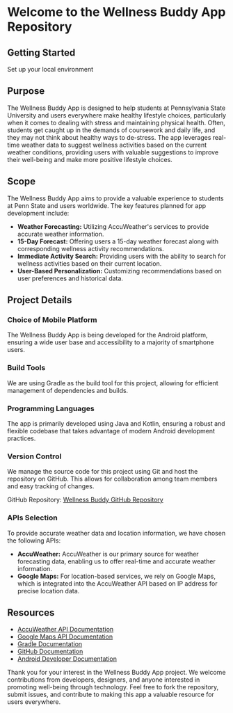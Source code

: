 <html>
<body>
  <h1>Welcome to the Wellness Buddy App Repository</h1>
    <h2 id="started">Getting Started</h2>
    <p> Set up your local environment </p>
    <h2 id="purpose">Purpose</h2>
    <p>The Wellness Buddy App is designed to help students at Pennsylvania State University and users everywhere make healthy lifestyle choices, particularly when it comes to dealing with stress and maintaining physical health. Often, students get caught up in the demands of coursework and daily life, and they may not think about healthy ways to de-stress. The app leverages real-time weather data to suggest wellness activities based on the current weather conditions, providing users with valuable suggestions to improve their well-being and make more positive lifestyle choices.</p>
    <h2 id="scope">Scope</h2>
    <p>The Wellness Buddy App aims to provide a valuable experience to students at Penn State and users worldwide. The key features planned for app development include:</p>
    <ul>
        <li><strong>Weather Forecasting:</strong> Utilizing AccuWeather's services to provide accurate weather information.</li>
        <li><strong>15-Day Forecast:</strong> Offering users a 15-day weather forecast along with corresponding wellness activity recommendations.</li>
        <li><strong>Immediate Activity Search:</strong> Providing users with the ability to search for wellness activities based on their current location.</li>
        <li><strong>User-Based Personalization:</strong> Customizing recommendations based on user preferences and historical data.</li>
    </ul>
    <h2 id="project-details">Project Details</h2>
    <h3 id="choice-of-mobile-platform">Choice of Mobile Platform</h3>
    <p>The Wellness Buddy App is being developed for the Android platform, ensuring a wide user base and accessibility to a majority of smartphone users.</p>
    <h3 id="build-tools">Build Tools</h3>
    <p>We are using Gradle as the build tool for this project, allowing for efficient management of dependencies and builds.</p>
    <h3 id="programming-languages">Programming Languages</h3>
    <p>The app is primarily developed using Java and Kotlin, ensuring a robust and flexible codebase that takes advantage of modern Android development practices.</p>
    <h3 id="version-control">Version Control</h3>
    <p>We manage the source code for this project using Git and host the repository on GitHub. This allows for collaboration among team members and easy tracking of changes.</p>
    <p>GitHub Repository: <a href="https://github.com/NittanyLions42/wellness-buddy">Wellness Buddy GitHub Repository</a></p>
    <h3 id="apis-selection">APIs Selection</h3>
    <p>To provide accurate weather data and location information, we have chosen the following APIs:</p>
    <ul>
        <li><strong>AccuWeather:</strong> AccuWeather is our primary source for weather forecasting data, enabling us to offer real-time and accurate weather information.</li>
        <li><strong>Google Maps:</strong> For location-based services, we rely on Google Maps, which is integrated into the AccuWeather API based on IP address for precise location data.</li>
    </ul>
    <h2>Resources</h2>
    <ul>
        <li><a href="https://developer.accuweather.com/apis">AccuWeather API Documentation</a></li>
        <li><a href="https://developers.google.com/maps/documentation">Google Maps API Documentation</a></li>
        <li><a href="https://docs.gradle.org/current/userguide/userguide.html">Gradle Documentation</a></li>
        <li><a href="https://docs.github.com/en">GitHub Documentation</a></li>
        <li><a href="https://developer.android.com/docs">Android Developer Documentation</a></li>
    </ul>
    <p>Thank you for your interest in the Wellness Buddy App project. We welcome contributions from developers, designers, and anyone interested in promoting well-being through technology. Feel free to fork the repository, submit issues, and contribute to making this app a valuable resource for users everywhere.</p>
</body>
</html>
